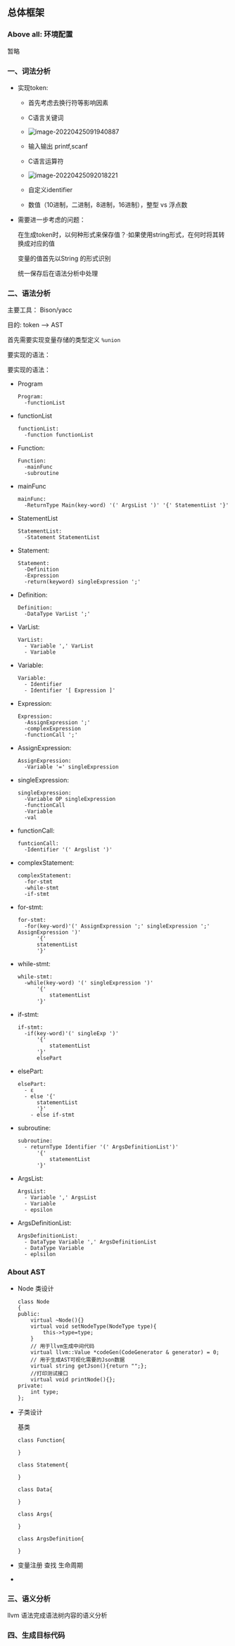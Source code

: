 ## 总体框架

### Above all: 环境配置

暂略

### 一、词法分析

- 实现token:

  - 首先考虑去换行符等影响因素
  - C语言关键词
  - ![image-20220425091940887](C:\Users\86198\AppData\Roaming\Typora\typora-user-images\image-20220425091940887.png)
  - 输入输出 printf,scanf
  - C语言运算符
  - ![image-20220425092018221](C:\Users\86198\AppData\Roaming\Typora\typora-user-images\image-20220425092018221.png)

  

  - 自定义identifier
  - 数值（10进制，二进制，8进制，16进制），整型 vs 浮点数

- 需要进一步考虑的问题：

  在生成token时，以何种形式来保存值？·如果使用string形式，在何时将其转换成对应的值

  变量的值首先以String 的形式识别

  统一保存后在语法分析中处理

### 二、语法分析

主要工具： Bison/yacc

目的:  token —> AST

首先需要实现变量存储的类型定义 `%union`

要实现的语法：

要实现的语法：

- Program

  ```
  Program:
  	-functionList
  ```

- functionList

  ```
  functionList:
  	-function functionList
  ```

- Function:

  ```
  Function:
  	-mainFunc
  	-subroutine
  ```

- mainFunc

  ```
  mainFunc:
  	-ReturnType Main(key-word) '(' ArgsList ')' '{' StatementList '}'
  ```

- StatementList

  ```
  StatementList:
  	-Statement StatementList
  ```

- Statement:

  ```
  Statement:
  	-Definition
  	-Expression
  	-return(keyword) singleExpression ';'
  ```

- Definition:

  ```
  Definition:
  	-DataType VarList ';'
  ```

- VarList:

  ```
  VarList:
  	- Variable ',' VarList
  	- Variable
  ```

- Variable:

  ```
  Variable:
  	- Identifier
  	- Identifier '[ Expression ]'
  ```

- Expression:

  ```
  Expression:
  	-AssignExpression ';'
  	-complexExpression
  	-functionCall ';'
  ```

- AssignExpression:

  ```
  AssignExpression:	
  	-Variable '=' singleExpression
  ```
  
- singleExpression:

  ```
  singleExpression:
  	-Variable OP singleExpression
  	-functionCall
  	-Variable
  	-val
  ```

- functionCall:

  ```
  funtcionCall:
  	-Identifier '(' Argslist ')'
  ```

- complexStatement:

  ```
  complexStatement:
  	-for-stmt
  	-while-stmt
  	-if-stmt
  ```

- for-stmt:

  ```
  for-stmt:
  	-for(key-word)'(' AssignExpression ';' singleExpression ';' AssignExpression ')'
  		'{'   
  		statementList
  		'}'
  ```

- while-stmt:

  ```
  while-stmt:
  	-while(key-word) '(' singleExpression ')'
  		'{'
  			statementList
  		'}'
  ```

- if-stmt:

  ```
  if-stmt:
  	-if(key-word)'(' singleExp ')'
  		'{'
  			statementList
  		'}'
  		elsePart
  ```

- elsePart:

  ```
  elsePart:
  	- ε
  	- else '{'
  		statementList
  		'}'
      - else if-stmt
  ```

- subroutine:

  ```
  subroutine:
  	- returnType Identifier '(' ArgsDefinitionList')'
  		'{'
  			statementList
  		'}'
  ```

- ArgsList:

  ```
  ArgsList:
  	- Variable ',' ArgsList
  	- Variable
  	- epsilon
  ```

- ArgsDefinitionList:

  ```
  ArgsDefinitionList:
  	- DataType Variable ',' ArgsDefinitionList
  	- DataType Variable
  	- eplsilon
  ```
  



### About AST 

- Node 类设计

  ```
  class Node
  {
  public:
      virtual ~Node(){} 
      virtual void setNodeType(NodeType type){
          this->type=type;
      }
      // 用于llvm生成中间代码
      virtual llvm::Value *codeGen(CodeGenerator & generator) = 0;
      // 用于生成AST可视化需要的Json数据
      virtual string getJson(){return "";};
      //打印测试接口
      virtual void printNode(){};
  private:
      int type;
  };
  
  ```

- 子类设计

  基类

  ```
  class Function{
  
  }
  
  class Statement{
  
  }
  
  class Data{
  
  }
  
  class Args{
  
  } 
  
  class ArgsDefinition{
  
  }
  ```

  

- 变量注册 查找 生命周期



- 





### 三、语义分析

llvm 语法完成语法树内容的语义分析

### 四、生成目标代码

